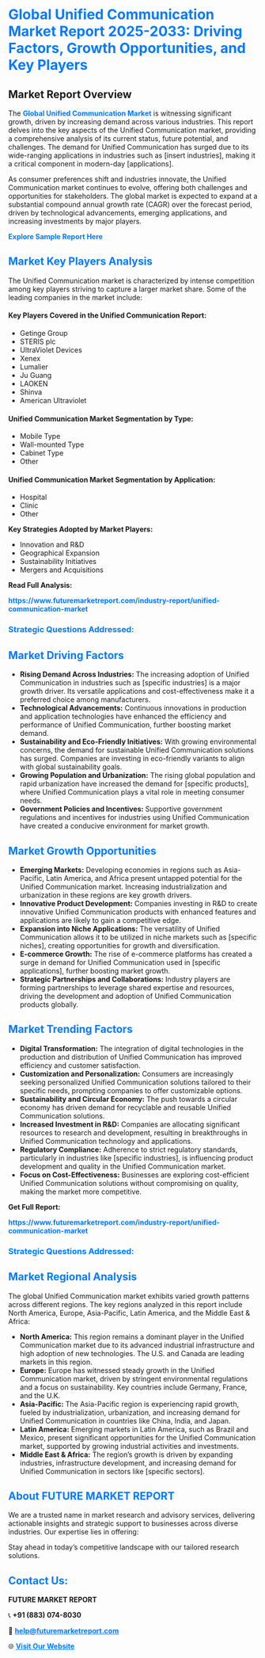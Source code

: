 <h1 style="color: #007BFF;">Global Unified Communication Market Report 2025-2033: Driving Factors, Growth Opportunities, and Key Players</h1>

<section id="overview">
<h2>Market Report Overview</h2>
<p>The <a href="https://www.futuremarketreport.com/industry-report/unified-communication-market" style="color: #007BFF; text-decoration: none;"><strong>Global Unified Communication Market</strong></a> is witnessing significant growth, driven by increasing demand across various industries. This report delves into the key aspects of the Unified Communication market, providing a comprehensive analysis of its current status, future potential, and challenges. The demand for Unified Communication has surged due to its wide-ranging applications in industries such as [insert industries], making it a critical component in modern-day [applications].</p>
<p>As consumer preferences shift and industries innovate, the Unified Communication market continues to evolve, offering both challenges and opportunities for stakeholders. The global market is expected to expand at a substantial compound annual growth rate (CAGR) over the forecast period, driven by technological advancements, emerging applications, and increasing investments by major players.</p>
</section>

<section id="overview">
<p><a href="https://www.futuremarketreport.com/request-sample/reportId=35504" style="color: #007BFF; text-decoration: none;"><strong>Explore Sample Report Here</strong></a></p>
</section>

<section id="key-players">
<h2 style="color: #007BFF;">Market Key Players Analysis</h2>
<p>The Unified Communication market is characterized by intense competition among key players striving to capture a larger market share. Some of the leading companies in the market include:</p>
<h4>Key Players Covered in the Unified Communication Report:</h4>
<ul><li>Getinge Group</li><li>STERIS plc</li><li>UltraViolet Devices</li><li>Xenex</li><li>Lumalier</li><li>Ju Guang</li><li>LAOKEN</li><li>Shinva</li><li>American Ultraviolet</li></ul>
<h4>Unified Communication Market Segmentation by Type:</h4>
<ul><li>Mobile Type</li><li>Wall-mounted Type</li><li>Cabinet Type</li><li>Other</li></ul>

<h4>Unified Communication Market Segmentation by Application:</h4>
<ul><li>Hospital</li><li>Clinic</li><li>Other</li></ul>
<p><strong>Key Strategies Adopted by Market Players:</strong></p>
<ul>
<li>Innovation and R&D</li>
<li>Geographical Expansion</li>
<li>Sustainability Initiatives</li>
<li>Mergers and Acquisitions</li>
</ul>
</section>

<section>
<p><strong>Read Full Analysis: </strong></p><a href="https://www.futuremarketreport.com/industry-report/unified-communication-market" style="color: #007BFF; text-decoration: none;"><strong>https://www.futuremarketreport.com/industry-report/unified-communication-market</strong></a>
<h3 style="color: #007BFF;">Strategic Questions Addressed:</h3>
</section>

<section id="driving-factors">
<h2 style="color: #007BFF;">Market Driving Factors</h2>
<ul>
<li><strong>Rising Demand Across Industries:</strong> The increasing adoption of Unified Communication in industries such as [specific industries] is a major growth driver. Its versatile applications and cost-effectiveness make it a preferred choice among manufacturers.</li>
<li><strong>Technological Advancements:</strong> Continuous innovations in production and application technologies have enhanced the efficiency and performance of Unified Communication, further boosting market demand.</li>
<li><strong>Sustainability and Eco-Friendly Initiatives:</strong> With growing environmental concerns, the demand for sustainable Unified Communication solutions has surged. Companies are investing in eco-friendly variants to align with global sustainability goals.</li>
<li><strong>Growing Population and Urbanization:</strong> The rising global population and rapid urbanization have increased the demand for [specific products], where Unified Communication plays a vital role in meeting consumer needs.</li>
<li><strong>Government Policies and Incentives:</strong> Supportive government regulations and incentives for industries using Unified Communication have created a conducive environment for market growth.</li>
</ul>
</section>

<section id="growth-opportunities">
<h2 style="color: #007BFF;">Market Growth Opportunities</h2>
<ul>
<li><strong>Emerging Markets:</strong> Developing economies in regions such as Asia-Pacific, Latin America, and Africa present untapped potential for the Unified Communication market. Increasing industrialization and urbanization in these regions are key growth drivers.</li>
<li><strong>Innovative Product Development:</strong> Companies investing in R&D to create innovative Unified Communication products with enhanced features and applications are likely to gain a competitive edge.</li>
<li><strong>Expansion into Niche Applications:</strong> The versatility of Unified Communication allows it to be utilized in niche markets such as [specific niches], creating opportunities for growth and diversification.</li>
<li><strong>E-commerce Growth:</strong> The rise of e-commerce platforms has created a surge in demand for Unified Communication used in [specific applications], further boosting market growth.</li>
<li><strong>Strategic Partnerships and Collaborations:</strong> Industry players are forming partnerships to leverage shared expertise and resources, driving the development and adoption of Unified Communication products globally.</li>
</ul>
</section>

<section id="trending-factors">
<h2 style="color: #007BFF;">Market Trending Factors</h2>
<ul>
<li><strong>Digital Transformation:</strong> The integration of digital technologies in the production and distribution of Unified Communication has improved efficiency and customer satisfaction.</li>
<li><strong>Customization and Personalization:</strong> Consumers are increasingly seeking personalized Unified Communication solutions tailored to their specific needs, prompting companies to offer customizable options.</li>
<li><strong>Sustainability and Circular Economy:</strong> The push towards a circular economy has driven demand for recyclable and reusable Unified Communication solutions.</li>
<li><strong>Increased Investment in R&D:</strong> Companies are allocating significant resources to research and development, resulting in breakthroughs in Unified Communication technology and applications.</li>
<li><strong>Regulatory Compliance:</strong> Adherence to strict regulatory standards, particularly in industries like [specific industries], is influencing product development and quality in the Unified Communication market.</li>
<li><strong>Focus on Cost-Effectiveness:</strong> Businesses are exploring cost-efficient Unified Communication solutions without compromising on quality, making the market more competitive.</li>
</ul>
</section>

<section>
<p><strong>Get Full Report: </strong></p><a href="https://www.futuremarketreport.com/industry-report/unified-communication-market" style="color: #007BFF; text-decoration: none;"><strong>https://www.futuremarketreport.com/industry-report/unified-communication-market</strong></a>
<h3 style="color: #007BFF;">Strategic Questions Addressed:</h3>
</section>


<section id="regional-analysis">
<h2 style="color: #007BFF;">Market Regional Analysis</h2>
<p>The global Unified Communication market exhibits varied growth patterns across different regions. The key regions analyzed in this report include North America, Europe, Asia-Pacific, Latin America, and the Middle East & Africa:</p>
<ul>
<li><strong>North America:</strong> This region remains a dominant player in the Unified Communication market due to its advanced industrial infrastructure and high adoption of new technologies. The U.S. and Canada are leading markets in this region.</li>
<li><strong>Europe:</strong> Europe has witnessed steady growth in the Unified Communication market, driven by stringent environmental regulations and a focus on sustainability. Key countries include Germany, France, and the U.K.</li>
<li><strong>Asia-Pacific:</strong> The Asia-Pacific region is experiencing rapid growth, fueled by industrialization, urbanization, and increasing demand for Unified Communication in countries like China, India, and Japan.</li>
<li><strong>Latin America:</strong> Emerging markets in Latin America, such as Brazil and Mexico, present significant opportunities for the Unified Communication market, supported by growing industrial activities and investments.</li>
<li><strong>Middle East & Africa:</strong> The region’s growth is driven by expanding industries, infrastructure development, and increasing demand for Unified Communication in sectors like [specific sectors].</li>
</ul>
</section>

<footer>
<h2 style="color: #007BFF;">About FUTURE MARKET REPORT</h2>
<p>We are a trusted name in market research and advisory services, delivering actionable insights and strategic support to businesses across diverse industries. Our expertise lies in offering:</p>

<p>Stay ahead in today’s competitive landscape with our tailored research solutions.</p>

<h2 style="color: #007BFF;">Contact Us:</h2>
<p><strong>FUTURE MARKET REPORT</strong></p>
<p>📞 <strong>+91 (883) 074-8030</strong></p>
<p>📧 <strong><a href="mailto:help@futuremarketreport.com" style="color: #007BFF;">help@futuremarketreport.com</a></strong></p>
<p>🌐 <strong><a href="https://www.futuremarketreport.com/" style="color: #007BFF;">Visit Our Website</a></strong></p>
</footer>
